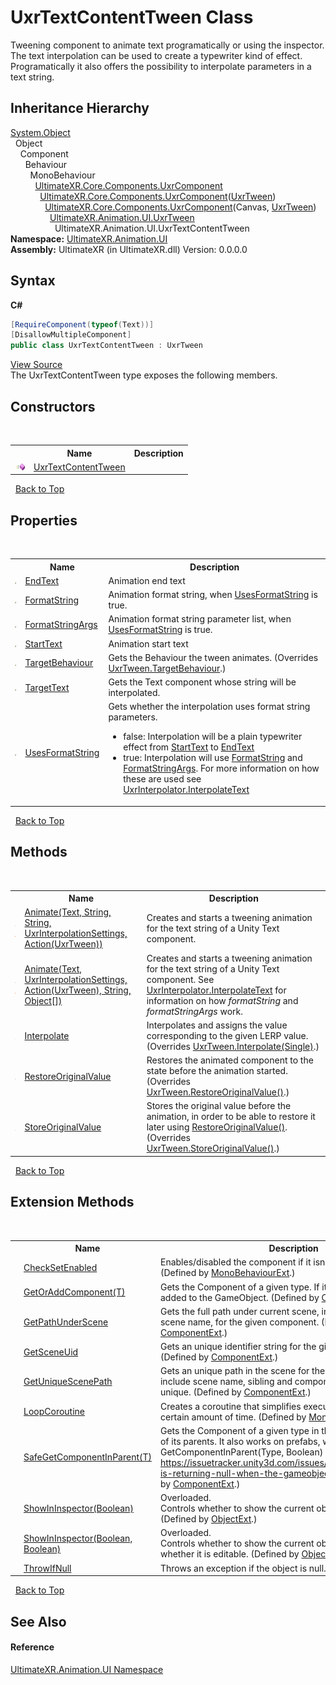 # UxrTextContentTween Class
 

Tweening component to animate text programatically or using the inspector. The text interpolation can be used to create a typewriter kind of effect. Programatically it also offers the possibility to interpolate parameters in a text string.


## Inheritance Hierarchy
<a href="https://docs.microsoft.com/dotnet/api/system.object" target="_blank" rel="noopener noreferrer">System.Object</a><br />&nbsp;&nbsp;Object<br />&nbsp;&nbsp;&nbsp;&nbsp;Component<br />&nbsp;&nbsp;&nbsp;&nbsp;&nbsp;&nbsp;Behaviour<br />&nbsp;&nbsp;&nbsp;&nbsp;&nbsp;&nbsp;&nbsp;&nbsp;MonoBehaviour<br />&nbsp;&nbsp;&nbsp;&nbsp;&nbsp;&nbsp;&nbsp;&nbsp;&nbsp;&nbsp;<a href="T_UltimateXR_Core_Components_UxrComponent">UltimateXR.Core.Components.UxrComponent</a><br />&nbsp;&nbsp;&nbsp;&nbsp;&nbsp;&nbsp;&nbsp;&nbsp;&nbsp;&nbsp;&nbsp;&nbsp;<a href="T_UltimateXR_Core_Components_UxrComponent_1">UltimateXR.Core.Components.UxrComponent</a>(<a href="T_UltimateXR_Animation_UI_UxrTween">UxrTween</a>)<br />&nbsp;&nbsp;&nbsp;&nbsp;&nbsp;&nbsp;&nbsp;&nbsp;&nbsp;&nbsp;&nbsp;&nbsp;&nbsp;&nbsp;<a href="T_UltimateXR_Core_Components_UxrComponent_2">UltimateXR.Core.Components.UxrComponent</a>(Canvas, <a href="T_UltimateXR_Animation_UI_UxrTween">UxrTween</a>)<br />&nbsp;&nbsp;&nbsp;&nbsp;&nbsp;&nbsp;&nbsp;&nbsp;&nbsp;&nbsp;&nbsp;&nbsp;&nbsp;&nbsp;&nbsp;&nbsp;<a href="T_UltimateXR_Animation_UI_UxrTween">UltimateXR.Animation.UI.UxrTween</a><br />&nbsp;&nbsp;&nbsp;&nbsp;&nbsp;&nbsp;&nbsp;&nbsp;&nbsp;&nbsp;&nbsp;&nbsp;&nbsp;&nbsp;&nbsp;&nbsp;&nbsp;&nbsp;UltimateXR.Animation.UI.UxrTextContentTween<br />
**Namespace:**&nbsp;<a href="N_UltimateXR_Animation_UI">UltimateXR.Animation.UI</a><br />**Assembly:**&nbsp;UltimateXR (in UltimateXR.dll) Version: 0.0.0.0

## Syntax

**C#**<br />
``` C#
[RequireComponent(typeof(Text))]
[DisallowMultipleComponent]
public class UxrTextContentTween : UxrTween
```

<a href="UltimateXR/Scripts/Animation/UI/UxrTextContentTween.cs" rel="noopener noreferrer" title="View the source code">View Source</a><br />
The UxrTextContentTween type exposes the following members.


## Constructors
&nbsp;<table><tr><th></th><th>Name</th><th>Description</th></tr><tr><td>![Public method](media/pubmethod.gif "Public method")</td><td><a href="M_UltimateXR_Animation_UI_UxrTextContentTween__ctor">UxrTextContentTween</a></td><td /></tr></table>&nbsp;
<a href="#uxrtextcontenttween-class">Back to Top</a>

## Properties
&nbsp;<table><tr><th></th><th>Name</th><th>Description</th></tr><tr><td>![Public property](media/pubproperty.gif "Public property")</td><td><a href="P_UltimateXR_Animation_UI_UxrTextContentTween_EndText">EndText</a></td><td>
Animation end text</td></tr><tr><td>![Public property](media/pubproperty.gif "Public property")</td><td><a href="P_UltimateXR_Animation_UI_UxrTextContentTween_FormatString">FormatString</a></td><td>
Animation format string, when <a href="P_UltimateXR_Animation_UI_UxrTextContentTween_UsesFormatString">UsesFormatString</a> is true.</td></tr><tr><td>![Public property](media/pubproperty.gif "Public property")</td><td><a href="P_UltimateXR_Animation_UI_UxrTextContentTween_FormatStringArgs">FormatStringArgs</a></td><td>
Animation format string parameter list, when <a href="P_UltimateXR_Animation_UI_UxrTextContentTween_UsesFormatString">UsesFormatString</a> is true.</td></tr><tr><td>![Public property](media/pubproperty.gif "Public property")</td><td><a href="P_UltimateXR_Animation_UI_UxrTextContentTween_StartText">StartText</a></td><td>
Animation start text</td></tr><tr><td>![Protected property](media/protproperty.gif "Protected property")</td><td><a href="P_UltimateXR_Animation_UI_UxrTextContentTween_TargetBehaviour">TargetBehaviour</a></td><td>
Gets the Behaviour the tween animates.
 (Overrides <a href="P_UltimateXR_Animation_UI_UxrTween_TargetBehaviour">UxrTween.TargetBehaviour</a>.)</td></tr><tr><td>![Public property](media/pubproperty.gif "Public property")</td><td><a href="P_UltimateXR_Animation_UI_UxrTextContentTween_TargetText">TargetText</a></td><td>
Gets the Text component whose string will be interpolated.</td></tr><tr><td>![Public property](media/pubproperty.gif "Public property")</td><td><a href="P_UltimateXR_Animation_UI_UxrTextContentTween_UsesFormatString">UsesFormatString</a></td><td>
Gets whether the interpolation uses format string parameters.
&nbsp;<ul><li>false: Interpolation will be a plain typewriter effect from <a href="P_UltimateXR_Animation_UI_UxrTextContentTween_StartText">StartText</a> to <a href="P_UltimateXR_Animation_UI_UxrTextContentTween_EndText">EndText</a></li><li>true: Interpolation will use <a href="P_UltimateXR_Animation_UI_UxrTextContentTween_FormatString">FormatString</a> and <a href="P_UltimateXR_Animation_UI_UxrTextContentTween_FormatStringArgs">FormatStringArgs</a>. For more information on how these are used see <a href="M_UltimateXR_Animation_Interpolation_UxrInterpolator_InterpolateText">UxrInterpolator.InterpolateText</a></li></ul></td></tr></table>&nbsp;
<a href="#uxrtextcontenttween-class">Back to Top</a>

## Methods
&nbsp;<table><tr><th></th><th>Name</th><th>Description</th></tr><tr><td>![Public method](media/pubmethod.gif "Public method")![Static member](media/static.gif "Static member")</td><td><a href="M_UltimateXR_Animation_UI_UxrTextContentTween_Animate">Animate(Text, String, String, UxrInterpolationSettings, Action(UxrTween))</a></td><td>
Creates and starts a tweening animation for the text string of a Unity Text component.</td></tr><tr><td>![Public method](media/pubmethod.gif "Public method")![Static member](media/static.gif "Static member")</td><td><a href="M_UltimateXR_Animation_UI_UxrTextContentTween_Animate_1">Animate(Text, UxrInterpolationSettings, Action(UxrTween), String, Object[])</a></td><td>
Creates and starts a tweening animation for the text string of a Unity Text component. See <a href="M_UltimateXR_Animation_Interpolation_UxrInterpolator_InterpolateText">UxrInterpolator.InterpolateText</a> for information on how *formatString* and *formatStringArgs* work.</td></tr><tr><td>![Protected method](media/protmethod.gif "Protected method")</td><td><a href="M_UltimateXR_Animation_UI_UxrTextContentTween_Interpolate">Interpolate</a></td><td>
Interpolates and assigns the value corresponding to the given LERP value.
 (Overrides <a href="M_UltimateXR_Animation_UI_UxrTween_Interpolate">UxrTween.Interpolate(Single)</a>.)</td></tr><tr><td>![Protected method](media/protmethod.gif "Protected method")</td><td><a href="M_UltimateXR_Animation_UI_UxrTextContentTween_RestoreOriginalValue">RestoreOriginalValue</a></td><td>
Restores the animated component to the state before the animation started.
 (Overrides <a href="M_UltimateXR_Animation_UI_UxrTween_RestoreOriginalValue">UxrTween.RestoreOriginalValue()</a>.)</td></tr><tr><td>![Protected method](media/protmethod.gif "Protected method")</td><td><a href="M_UltimateXR_Animation_UI_UxrTextContentTween_StoreOriginalValue">StoreOriginalValue</a></td><td>
Stores the original value before the animation, in order to be able to restore it later using <a href="M_UltimateXR_Animation_UI_UxrTween_RestoreOriginalValue">RestoreOriginalValue()</a>.
 (Overrides <a href="M_UltimateXR_Animation_UI_UxrTween_StoreOriginalValue">UxrTween.StoreOriginalValue()</a>.)</td></tr></table>&nbsp;
<a href="#uxrtextcontenttween-class">Back to Top</a>

## Extension Methods
&nbsp;<table><tr><th></th><th>Name</th><th>Description</th></tr><tr><td>![Public Extension Method](media/pubextension.gif "Public Extension Method")</td><td><a href="M_UltimateXR_Extensions_Unity_MonoBehaviourExt_CheckSetEnabled">CheckSetEnabled</a></td><td>
Enables/disabled the component if it isn't enabled already.
 (Defined by <a href="T_UltimateXR_Extensions_Unity_MonoBehaviourExt">MonoBehaviourExt</a>.)</td></tr><tr><td>![Public Extension Method](media/pubextension.gif "Public Extension Method")</td><td><a href="M_UltimateXR_Extensions_Unity_ComponentExt_GetOrAddComponent__1">GetOrAddComponent(T)</a></td><td>
Gets the Component of a given type. If it doesn't exist, it is added to the GameObject.
 (Defined by <a href="T_UltimateXR_Extensions_Unity_ComponentExt">ComponentExt</a>.)</td></tr><tr><td>![Public Extension Method](media/pubextension.gif "Public Extension Method")</td><td><a href="M_UltimateXR_Extensions_Unity_ComponentExt_GetPathUnderScene">GetPathUnderScene</a></td><td>
Gets the full path under current scene, including all parents, but scene name, for the given component.
 (Defined by <a href="T_UltimateXR_Extensions_Unity_ComponentExt">ComponentExt</a>.)</td></tr><tr><td>![Public Extension Method](media/pubextension.gif "Public Extension Method")</td><td><a href="M_UltimateXR_Extensions_Unity_ComponentExt_GetSceneUid">GetSceneUid</a></td><td>
Gets an unique identifier string for the given component.
 (Defined by <a href="T_UltimateXR_Extensions_Unity_ComponentExt">ComponentExt</a>.)</td></tr><tr><td>![Public Extension Method](media/pubextension.gif "Public Extension Method")</td><td><a href="M_UltimateXR_Extensions_Unity_ComponentExt_GetUniqueScenePath">GetUniqueScenePath</a></td><td>
Gets an unique path in the scene for the given component. It will include scene name, sibling and component indices to make it unique.
 (Defined by <a href="T_UltimateXR_Extensions_Unity_ComponentExt">ComponentExt</a>.)</td></tr><tr><td>![Public Extension Method](media/pubextension.gif "Public Extension Method")</td><td><a href="M_UltimateXR_Extensions_Unity_MonoBehaviourExt_LoopCoroutine">LoopCoroutine</a></td><td>
Creates a coroutine that simplifies executing a loop during a certain amount of time.
 (Defined by <a href="T_UltimateXR_Extensions_Unity_MonoBehaviourExt">MonoBehaviourExt</a>.)</td></tr><tr><td>![Public Extension Method](media/pubextension.gif "Public Extension Method")</td><td><a href="M_UltimateXR_Extensions_Unity_ComponentExt_SafeGetComponentInParent__1">SafeGetComponentInParent(T)</a></td><td>
Gets the Component of a given type in the GameObject or any of its parents. It also works on prefabs, where regular GetComponentInParent(Type, Boolean) will not work: https://issuetracker.unity3d.com/issues/getcomponentinparent-is-returning-null-when-the-gameobject-is-a-prefab
 (Defined by <a href="T_UltimateXR_Extensions_Unity_ComponentExt">ComponentExt</a>.)</td></tr><tr><td>![Public Extension Method](media/pubextension.gif "Public Extension Method")</td><td><a href="M_UltimateXR_Extensions_Unity_ObjectExt_ShowInInspector">ShowInInspector(Boolean)</a></td><td>Overloaded.  
Controls whether to show the current object in the inspector.
 (Defined by <a href="T_UltimateXR_Extensions_Unity_ObjectExt">ObjectExt</a>.)</td></tr><tr><td>![Public Extension Method](media/pubextension.gif "Public Extension Method")</td><td><a href="M_UltimateXR_Extensions_Unity_ObjectExt_ShowInInspector_1">ShowInInspector(Boolean, Boolean)</a></td><td>Overloaded.  
Controls whether to show the current object in the inspector and whether it is editable.
 (Defined by <a href="T_UltimateXR_Extensions_Unity_ObjectExt">ObjectExt</a>.)</td></tr><tr><td>![Public Extension Method](media/pubextension.gif "Public Extension Method")</td><td><a href="M_UltimateXR_Extensions_System_ObjectExt_ThrowIfNull">ThrowIfNull</a></td><td>
Throws an exception if the object is null.
 (Defined by <a href="T_UltimateXR_Extensions_System_ObjectExt">ObjectExt</a>.)</td></tr></table>&nbsp;
<a href="#uxrtextcontenttween-class">Back to Top</a>

## See Also


#### Reference
<a href="N_UltimateXR_Animation_UI">UltimateXR.Animation.UI Namespace</a><br />